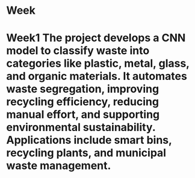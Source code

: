 # Week
# Week1 The project develops a CNN model to classify waste into categories like plastic, metal, glass, and organic materials. It automates waste segregation, improving recycling efficiency, reducing manual effort, and supporting environmental sustainability. Applications include smart bins, recycling plants, and municipal waste management.
